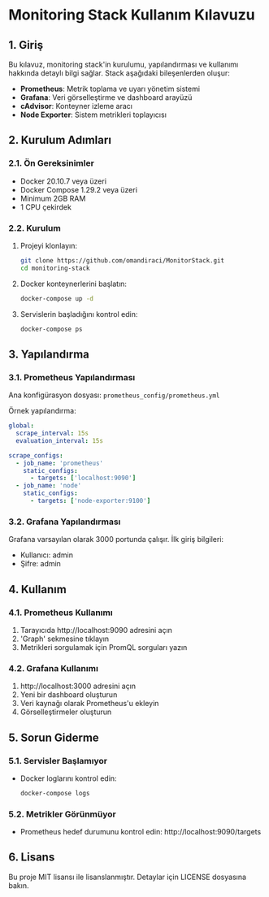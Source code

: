 # Monitoring Stack Kullanım Kılavuzu

## 1. Giriş
Bu kılavuz, monitoring stack'in kurulumu, yapılandırması ve kullanımı hakkında detaylı bilgi sağlar. Stack aşağıdaki bileşenlerden oluşur:

- **Prometheus**: Metrik toplama ve uyarı yönetim sistemi
- **Grafana**: Veri görselleştirme ve dashboard arayüzü
- **cAdvisor**: Konteyner izleme aracı
- **Node Exporter**: Sistem metrikleri toplayıcısı

## 2. Kurulum Adımları

### 2.1. Ön Gereksinimler
- Docker 20.10.7 veya üzeri
- Docker Compose 1.29.2 veya üzeri
- Minimum 2GB RAM
- 1 CPU çekirdek

### 2.2. Kurulum
1. Projeyi klonlayın:
   ```bash
   git clone https://github.com/omandiraci/MonitorStack.git
   cd monitoring-stack
   ```

2. Docker konteynerlerini başlatın:
   ```bash
   docker-compose up -d
   ```

3. Servislerin başladığını kontrol edin:
   ```bash
   docker-compose ps
   ```

## 3. Yapılandırma

### 3.1. Prometheus Yapılandırması
Ana konfigürasyon dosyası: `prometheus_config/prometheus.yml`

Örnek yapılandırma:
```yaml
global:
  scrape_interval: 15s
  evaluation_interval: 15s

scrape_configs:
  - job_name: 'prometheus'
    static_configs:
      - targets: ['localhost:9090']
  - job_name: 'node'
    static_configs:
      - targets: ['node-exporter:9100']
```

### 3.2. Grafana Yapılandırması
Grafana varsayılan olarak 3000 portunda çalışır. İlk giriş bilgileri:
- Kullanıcı: admin
- Şifre: admin

## 4. Kullanım

### 4.1. Prometheus Kullanımı
1. Tarayıcıda http://localhost:9090 adresini açın
2. 'Graph' sekmesine tıklayın
3. Metrikleri sorgulamak için PromQL sorguları yazın

### 4.2. Grafana Kullanımı
1. http://localhost:3000 adresini açın
2. Yeni bir dashboard oluşturun
3. Veri kaynağı olarak Prometheus'u ekleyin
4. Görselleştirmeler oluşturun

## 5. Sorun Giderme

### 5.1. Servisler Başlamıyor
- Docker loglarını kontrol edin:
  ```bash
  docker-compose logs
  ```

### 5.2. Metrikler Görünmüyor
- Prometheus hedef durumunu kontrol edin:
  http://localhost:9090/targets

## 6. Lisans
Bu proje MIT lisansı ile lisanslanmıştır. Detaylar için LICENSE dosyasına bakın.
